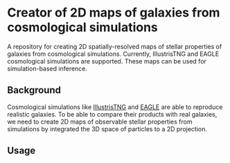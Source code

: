 # Creator of 2D maps of galaxies from cosmological simulations 
A repository for creating 2D spatially-resolved maps of stellar properties of galaxies from cosmological simulations. 
Currently, IllustrisTNG and EAGLE cosmological simulations are supported. 
These maps can be used for simulation-based inference.

## Background
Cosmological simulations like [IllustrisTNG](https://www.tng-project.org/) and [EAGLE](https://eagle.strw.leidenuniv.nl/wordpress/) are able to reproduce realistic galaxies. To be able to compare their products with real galaxies, we need to create 2D maps of observable stellar properties from simulations by integrated the 3D space of particles to a 2D projection.


## Usage



